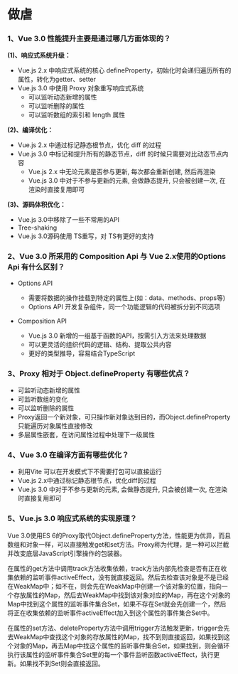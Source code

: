 # 做虐

### 1、Vue 3.0 性能提升主要是通过哪几方面体现的？

**(1)、响应式系统升级：**

- Vue.js 2.x 中响应式系统的核心 defineProperty，初始化时会递归遍历所有的属性，转化为getter、setter
- Vue.js 3.0 中使用 Proxy 对象重写响应式系统
  - 可以监听动态新增的属性
  - 可以监听删除的属性
  - 可以监听数组的索引和 length 属性

**(2)、编译优化：**

- Vue.js 2.x 中通过标记静态根节点，优化 diff 的过程
- Vue.js 3.0 中标记和提升所有的静态节点，diff 的时候只需要对比动态节点内容
  - Vue.js 2.x 中无论元素是否参与更新, 每次都会重新创建, 然后再渲染
  - Vue.js 3.0 中对于不参与更新的元素, 会做静态提升, 只会被创建一次, 在渲染时直接复用即可

**(3)、源码体积优化：**

- Vue.js 3.0中移除了一些不常用的API
- Tree-shaking
- Vue.js 3.0源码使用 TS重写，对 TS有更好的支持



### 2、Vue 3.0 所采用的 Composition Api 与 Vue 2.x使用的Options Api 有什么区别？

- Options API

  - 需要将数据的操作挂载到特定的属性上(如：data、methods、props等)
  - Options API 开发复杂组件，同一个功能逻辑的代码被拆分到不同选项

- Composition API

  - Vue.js 3.0 新增的一组基于函数的API，按需引入方法来处理数据
  - 可以更灵活的组织代码的逻辑、结构、提取公共内容
  - 更好的类型推导，容易结合TypeScript

  

### 3、Proxy 相对于 Object.defineProperty 有哪些优点？

- 可监听动态新增的属性
- 可监听数组的变化
- 可以监听删除的属性
- Proxy返回一个新对象，可只操作新对象达到目的，而Object.defineProperty只能遍历对象属性直接修改
- 多层属性嵌套，在访问属性过程中处理下一级属性

### 4、Vue 3.0 在编译方面有哪些优化？

- 利用Vite 可以在开发模式下不需要打包可以直接运行
- Vue.js 2.x中通过标记静态根节点，优化diff的过程
- Vue.js 3.0 中对于不参与更新的元素, 会做静态提升, 只会被创建一次, 在渲染时直接复用即可

### 5、Vue.js 3.0 响应式系统的实现原理？

Vue 3.0使用ES 6的Proxy取代Object.defineProperty方法，性能更为优异，而且数组和对象一样，可以直接触发get和set方法。Proxy称为代理，是一种可以拦截并改变底层JavaScript引擎操作的包装器。

在属性的get方法中调用track方法收集依赖，track方法内部先检查是否有正在收集依赖的监听事件activeEffect，没有就直接返回。然后去检查该对象是不是已经在WeakMap中；如不在，则会先在WeakMap中创建一个该对象的位置，指向一个存放属性的Map，然后去WeakMap中找到该对象对应的Map，再在这个对象的Map中找到这个属性的监听事件集合Set，如果不存在Set就会先创建一个，然后将正在收集依赖的监听事件activeEffect加入到这个属性的事件集合Set中。

在属性的set方法、deleteProperty方法中调用trigger方法触发更新，trigger会先去WeakMap中查找这个对象的存放属性的Map，找不到则直接返回，如果找到这个对象的Map，再去Map中找这个属性的监听事件集合Set，如果找到，则会循环执行该属性的监听事件集合Set里的每一个事件监听函数activeEffect，执行更新。如果找不到Set则会直接返回。